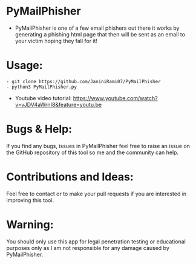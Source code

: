# PyMailPhisher
- PyMailPhisher is one of a few email phishers out there it
works by generating a phishing html page that then will be
sent as an email to your victim hoping they fall for it!

# Usage:
```
- git clone https://github.com/JaniniRami07/PyMailPhisher
- python3 PyMailPhisher.py
```
- Youtube video tutorial: https://www.youtube.com/watch?v=vJDV4aWrnI8&feature=youtu.be

# Bugs & Help:
If you find any bugs, issues in PyMailPhisher feel free to
raise an issue on the GitHub repository of this tool so
me and the community can help.

# Contributions and Ideas:
Feel free to contact or to make your pull requests if you are interested in improving this tool.

# Warning:
You should only use this app for legal penetration testing
or educational purposes only as I am not responsible for any
damage caused by PyMailPhisher.

